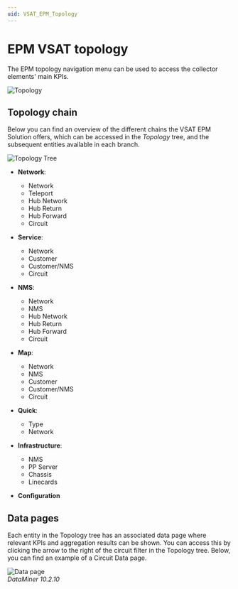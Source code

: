 ```yaml
---
uid: VSAT_EPM_Topology
---
```


# EPM VSAT topology

The EPM topology navigation menu can be used to access the collector elements' main KPIs.

![Topology](~/user-guide/images/VSAT_EPM_Topology.png)

## Topology chain

Below you can find an overview of the different chains the VSAT EPM Solution offers, which can be accessed in the *Topology* tree, and the subsequent entities available in each branch.

![Topology Tree](~/user-guide/images/Topology_Tree.png)

- **Network**:

  - Network
  - Teleport
  - Hub Network
  - Hub Return
  - Hub Forward
  - Circuit

- **Service**:

  - Network
  - Customer
  - Customer/NMS
  - Circuit

- **NMS**:

  - Network
  - NMS
  - Hub Network
  - Hub Return
  - Hub Forward
  - Circuit

- **Map**:

  - Network
  - NMS
  - Customer
  - Customer/NMS
  - Circuit

- **Quick**:

  - Type
  - Network

- **Infrastructure**:

  - NMS
  - PP Server
  - Chassis
  - Linecards

- **Configuration**

## Data pages

Each entity in the Topology tree has an associated data page where relevant KPIs and aggregation results can be shown. You can access this by clicking the arrow to the right of the circuit filter in the Topology tree. Below, you can find an example of a Circuit Data page.

![Data page](~/user-guide/images/Data_Page.png)<br>
*DataMiner 10.2.10*
